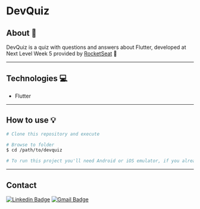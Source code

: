 # DevQuiz

## About 📰

DevQuiz is a quiz with questions and answers about Flutter, developed at Next Level Week 5 provided by <a href="https://www.rocketseat.com.br">RocketSeat<a> 🚀

------

## Technologies 💻

- Flutter

------

## How to use 💡

```bash
# Clone this repository and execute

# Browse to folder 
$ cd /path/to/devquiz 

# To run this project you'll need Android or iOS emulator, if you already have them, you can simply run in your IDE

```
------

## Contact

[![Linkedin Badge](https://img.shields.io/badge/-Jardel-blue?style=flat-square&logo=Linkedin&logoColor=white&link=https://www.linkedin.com/in/jardel-urban-906519199/)](https://www.linkedin.com/in/jardel-urban-906519199/)
[![Gmail Badge](https://img.shields.io/badge/-jardelurban3@gmail.com-c14438?style=flat-square&logo=Gmail&logoColor=white&link=mailto:jardelurban3@gmail.com)](mailto:jardelurban3@gmail.com)

